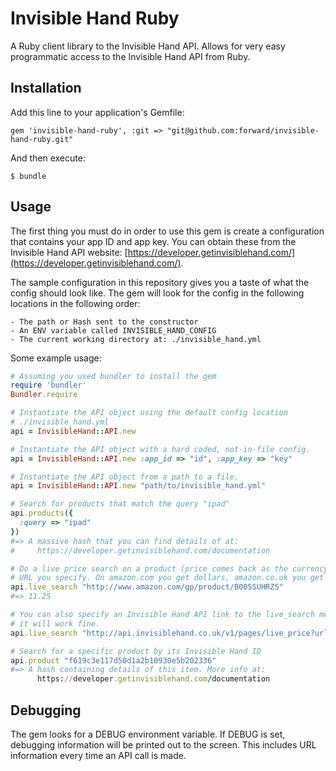 # Invisible Hand Ruby

A Ruby client library to the Invisible Hand API. Allows for very easy
programmatic access to the Invisible Hand API from Ruby.

## Installation

Add this line to your application's Gemfile:

    gem 'invisible-hand-ruby', :git => "git@github.com:forward/invisible-hand-ruby.git"

And then execute:

    $ bundle

## Usage

The first thing you must do in order to use this gem is create a configuration
that contains your app ID and app key. You can obtain these from the Invisible
Hand API website:
[https://developer.getinvisiblehand.com/](https://developer.getinvisiblehand.com/).

The sample configuration in this repository gives you a taste of what the config
should look like. The gem will look for the config in the following locations in
the following order:

    - The path or Hash sent to the constructor
    - An ENV variable called INVISIBLE_HAND_CONFIG
    - The current working directory at: ./invisible_hand.yml

Some example usage:

``` ruby
# Assuming you used bundler to install the gem
require 'bundler'
Bundler.require

# Instantiate the API object using the default config location
# ./invisible_hand.yml
api = InvisibleHand::API.new

# Instantiate the API object with a hard coded, not-in-file config.
api = InvisibleHand::API.new :app_id => "id", :app_key => "key"

# Instantiate the API object from a path to a file.
api = InvisibleHand::API.new "path/to/invisible_hand.yml"

# Search for products that match the query "ipad"
api.products({
  :query => "ipad"
})
#=> A massive hash that you can find details of at:
#     https://developer.getinvisiblehand.com/documentation

# Do a live price search on a product (price comes back as the currency in the
# URL you specify. On amazon.com you get dollars, amazon.co.uk you get pounds.)
api.live_search "http://www.amazon.com/gp/product/B005SUHRZS"
#=> 11.25

# You can also specify an Invisible Hand API link to the live_search method and
# it will work fine.
api.live_search "http://api.invisiblehand.co.uk/v1/pages/live_price?url=http%3A%2F%2Fwww.amazon.com%2Fgp%2Fproduct%2FB007PRHNHO"

# Search for a specific product by its Invisible Hand ID
api.product "f619c3e117d50d1a2b10930e5b202336"
#=> A hash containing details of this item. More info at:
      https://developer.getinvisiblehand.com/documentation

```

## Debugging

The gem looks for a DEBUG environment variable. If DEBUG is set, debugging
information will be printed out to the screen. This includes URL information
every time an API call is made.
